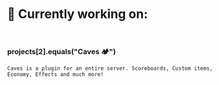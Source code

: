 # **📂 Currently working on:**
<br/>

### projects[2].equals("**Caves** 🏕")

```
Caves is a plugin for an entire server. Scoreboards, Custom items, Economy, Effects and much more!
```
